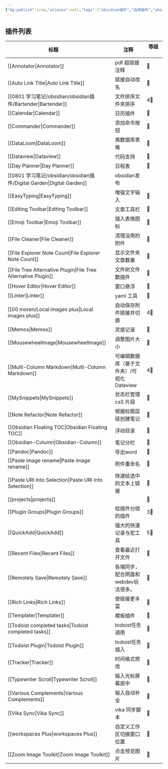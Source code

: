 ```yaml
---
{"dg-publish":true,"aliases":null,"tags":["obsidian插件","自用插件","obsidian"],"title":"obsidian插件合集及教程导航","permalink":"/0801 学习笔记/obsidian/obsidian插件/obsidian插件合集及教程/","dgPassFrontmatter":true,"noteIcon":""}
---
```


## 插件列表
|标题     |注释|等级     |
|---|---|---|
|[[Annotator\|Annotator]]|pdf 超链接注释 |🌟 |
| [[Auto Link Title\|Auto Link Title]]|链接自动改名 |🌟 |
|[[0801 学习笔记/obsidian/obsidian插件/Bartender\|Bartender]] |文件排序文件夹排序 |4🌟 |  |
|[[Calendar\|Calendar]] |日历插件 |🌟|
|[[Commander\|Commander]]|添加命令按钮 |🌟|
|[[DataLoom\|DataLoom]]|类数据库表格|🌟 |
|[[Dataview\|Dataview]]|代码支持 |🌟|
| [[Day Planner\|Day Planner]]|日程表|🌟|
|[[0801 学习笔记/obsidian/obsidian插件/Digital Garden\|Digital Garden]]|obsidian发布|  |
|[[EasyTyping\|EasyTyping]] |增强文字输入 |🌟|
|[[Editing Toolbar\|Editing Toolbar]]|文章工具栏 |🌟|
|[[Emoji Toolbar\|Emoji Toolbar]]|插入表情图标|🌟|
|[[File Cleaner\|File Cleaner]]|清理没用的附件|🌟|
|[[File Explorer Note Count\|File Explorer Note Count]]|显示文件夹文章数量|🌟|
|[[File Tree Alternative Plugin\|File Tree Alternative Plugin]]|文件树文件数插件|🌟|
|[[Hover Editor\|Hover Editor]]|窗口悬浮|🌟|
| [[Linter\|Linter]] |yaml 工具|🌟 |
|[[00 moren/Local images plus\|Local images plus]]|自动保存附件链接并切换|4🌟|
|[[Memos\|Memos]] |灵感记录 |🌟|
|[[Mousewheellmage\|Mousewheellmage]]|调整图片大小|🌟 |
|[[Multi-Column Markdown\|Multi-Column Markdown]]|可编辑数据库（基于文件夹）/可视化 Dataview|4🌟|
|[[MySnippets\|MySnippets]]|状态栏管理 csS 片段|🌟|
|[[Note Refactor\|Note Refactor]]|根据标题层级创建笔记|🌟|
|[[Obsidian Floating TOC\|Obsidian Floating TOC]]|浮动目录|🌟|
|[[Obsidian-Column\|Obsidian-Column]]|笔记分栏|🌟|
|[[Pandoc\|Pandoc]]|导出word|🌟|
|[[Paste image rename\|Paste image rename]]|附件重命名|🌟|
|[[Paste URI Into Selection\|Paste URI Into Selection]]|快速给选中的文本上链接|🌟|
|[[projects\|projects]]|  |🌟 |
|[[Plugin Groups\|Plugin Groups]]|给插件分组的插件|3🌟|
|[[QuickAdd\|QuickAdd]]|强大的快速记录与宏工具|5🌟 |
|[[Recent Files\|Recent Files]]|查看最近打开文件|🌟 |
|[[Remotely Save\|Remotely Save]]|各端同步，配合网盘和webdev玩法很多。|🌟|
|[[Rich Links\|Rich Links]]|使链接更丰富|🌟|
|[[Templater\|Templater]]|模板插件 |🌟|
|[[Todoist completed tasks\|Todoist completed tasks]]|todoist任务调用|🌟|
|[[Todoist Plugin\|Todoist Plugin]]|todoist任务插入 |🌟|
|[[Tracker\|Tracker]]|时间格式修改|🌟|
|[[Typewriter Scroll\|Typewriter Scroll]]|输入光标屏幕居中|🌟|
|[[Various Complements\|Various Complements]]|输入自动补全|🌟|
|[[Vika Sync\|Vika Sync]]|vika 同步脚本 |🌟|
|[[workspaces Plus\|workspaces Plus]]|自定义工作区切换窗口位置 |🌟 |
|[[Zoom Image Toolkit\|Zoom Image Toolkit]] |点击预览图片 |🌟|

   

